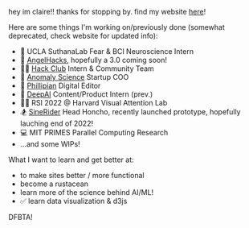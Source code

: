 hey im claire!! thanks for stopping by. find my website [here](https://clairebookworm.com)!


Here are some things I'm working on/previously done (somewhat deprecated, check website for updated info):

- 🧠 UCLA SuthanaLab Fear & BCI Neuroscience Intern
- 👼 [AngelHacks](https://angelhacks.org), hopefully a 3.0 coming soon!
- 👩‍💻 [Hack Club](https://hackclub.com) Intern & Community Team
- 🧫 [Anomaly Science](https://anomaly-science.com/) Startup COO
- 📰 [Phillipian](https://phillipian.net) Digital Editor 
- 🎱 [DeepAI](https://deepai.org) Content/Product Intern (prev.)
- 🧑‍🔬 RSI 2022 @ Harvard Visual Attention Lab
- 🏂 [SineRider](https://sinerider.com) Head Honcho, recently launched prototype, hopefully lauching end of 2022! 
- 💻 MIT PRIMES Parallel Computing Research 
- ...and some WIPs!

What I want to learn and get better at:

- to make sites better / more functional
- become a rustacean
- learn more of the science behind AI/ML!
- ✅ learn data visualization & d3js

DFBTA! 
